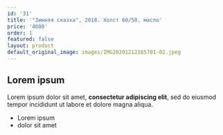 ```yaml
---
id: '31'
title: '"Зимняя сказка", 2018. Холст 60/50, масло'
price: '4600'
order: 1
featured: false
layout: product
default_original_image: images/IMG20201212185701-02.jpeg
---
```

## Lorem ipsum

Lorem ipsum dolor sit amet, **consectetur adipiscing elit**, sed do eiusmod tempor incididunt ut labore et dolore magna aliqua.

- Lorem ipsum
- dolor sit amet